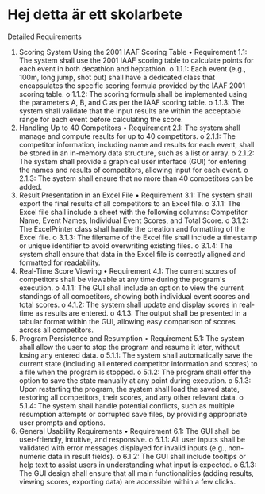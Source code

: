 #  Hej detta är ett skolarbete 
   Detailed Requirements
1. Scoring System Using the 2001 IAAF Scoring Table
   • Requirement 1.1: The system shall use the 2001 IAAF scoring table to calculate
   points for each event in both decathlon and heptathlon.
   o 1.1.1: Each event (e.g., 100m, long jump, shot put) shall have a dedicated
   class that encapsulates the specific scoring formula provided by the IAAF
   2001 scoring table.
   o 1.1.2: The scoring formula shall be implemented using the parameters A,
   B, and C as per the IAAF scoring table.
   o 1.1.3: The system shall validate that the input results are within the
   acceptable range for each event before calculating the score.
2. Handling Up to 40 Competitors
   • Requirement 2.1: The system shall manage and compute results for up to 40
   competitors.
   o 2.1.1: The competitor information, including name and results for each
   event, shall be stored in an in-memory data structure, such as a list or
   array.
   o 2.1.2: The system shall provide a graphical user interface (GUI) for
   entering the names and results of competitors, allowing input for each
   event.
   o 2.1.3: The system shall ensure that no more than 40 competitors can be
   added.
3. Result Presentation in an Excel File
   • Requirement 3.1: The system shall export the final results of all competitors to
   an Excel file.
   o 3.1.1: The Excel file shall include a sheet with the following columns:
   Competitor Name, Event Names, Individual Event Scores, and Total Score.
   o 3.1.2: The ExcelPrinter class shall handle the creation and formatting of
   the Excel file.
   o 3.1.3: The filename of the Excel file shall include a timestamp or unique
   identifier to avoid overwriting existing files.
   o 3.1.4: The system shall ensure that data in the Excel file is correctly
   aligned and formatted for readability.
4. Real-Time Score Viewing
   • Requirement 4.1: The current scores of competitors shall be viewable at any
   time during the program's execution.
   o 4.1.1: The GUI shall include an option to view the current standings of all
   competitors, showing both individual event scores and total scores.
   o 4.1.2: The system shall update and display scores in real-time as results
   are entered.
   o 4.1.3: The output shall be presented in a tabular format within the GUI,
   allowing easy comparison of scores across all competitors.
5. Program Persistence and Resumption
   • Requirement 5.1: The system shall allow the user to stop the program and
   resume it later, without losing any entered data.
   o 5.1.1: The system shall automatically save the current state (including all
   entered competitor information and scores) to a file when the program is
   stopped.
   o 5.1.2: The program shall offer the option to save the state manually at any
   point during execution.
   o 5.1.3: Upon restarting the program, the system shall load the saved state,
   restoring all competitors, their scores, and any other relevant data.
   o 5.1.4: The system shall handle potential conflicts, such as multiple
   resumption attempts or corrupted save files, by providing appropriate user
   prompts and options.
6. General Usability Requirements
   • Requirement 6.1: The GUI shall be user-friendly, intuitive, and responsive.
   o 6.1.1: All user inputs shall be validated with error messages displayed for
   invalid inputs (e.g., non-numeric data in result fields).
   o 6.1.2: The GUI shall include tooltips or help text to assist users in
   understanding what input is expected.
   o 6.1.3: The GUI design shall ensure that all main functionalities (adding
   results, viewing scores, exporting data) are accessible within a few clicks.